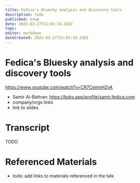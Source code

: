 ```yaml
---
title: Fedica's Bluesky analysis and discovery tools
description: todo
published: true
date: 2025-03-27T21:01:19.216Z
tags: 
editor: markdown
dateCreated: 2025-03-27T21:01:19.216Z
---
```


# Fedica's Bluesky analysis and discovery tools
https://www.youtube.com/watch?v=CR7CemnHZyA
- Samir Al-Battran: https://bsky.app/profile/samir.fedica.com
- company/orgs links
- link to slides

# Transcript
TODO

# Referenced Materials
- todo: add links to materials referenced in the talk
